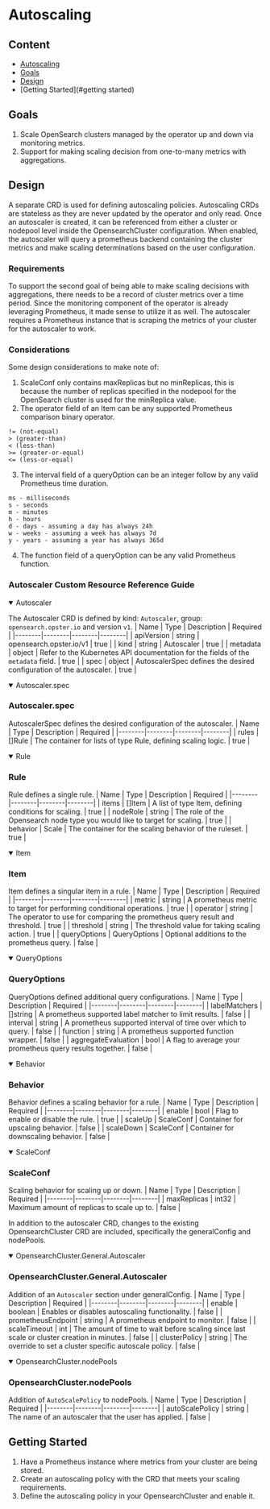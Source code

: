 # Autoscaling

## Content
- [Autoscaling](#autoscaling)
- [Goals](#goals)
- [Design](#design)
- [Getting Started](#getting started)

## Goals
1. Scale OpenSearch clusters managed by the operator up and down via monitoring metrics.
2. Support for making scaling decision from one-to-many metrics with aggregations.

## Design
A separate CRD is used for defining autoscaling policies. Autoscaling CRDs are stateless as they are never updated by the operator and only read. Once an autoscaler is created, it can be referenced from either a cluster or nodepool level inside the OpensearchCluster configuration. When enabled, the autoscaler will query a prometheus backend containing the cluster metrics and make scaling determinations based on the user configuration. 

### Requirements
To support the second goal of being able to make scaling decisions with aggregations, there needs to be a record of cluster metrics over a time period. Since the monitoring component of the operator is already leveraging Prometheus, it made sense to utilize it as well. The autoscaler requires a Prometheus instance that is scraping the metrics of your cluster for the autoscaler to work. 

### Considerations
Some design considerations to make note of:
1. ScaleConf only contains maxReplicas but no minReplicas, this is because the number of replicas specified in the nodepool for the OpenSearch cluster is used for the minReplica value.
2. The operator field of an Item can be any supported Prometheus comparison binary operator.
```== (equal)
!= (not-equal)
> (greater-than)
< (less-than)
>= (greater-or-equal)
<= (less-or-equal)
```
3. The interval field of a queryOption can be an integer follow by any valid Prometheus time duration.
```
ms - milliseconds
s - seconds
m - minutes
h - hours
d - days - assuming a day has always 24h
w - weeks - assuming a week has always 7d
y - years - assuming a year has always 365d
```
4. The function field of a queryOption can be any valid Prometheus function.

### Autoscaler Custom Resource Reference Guide
<details open>
  <summary>Autoscaler</summary>

The Autoscaler CRD is defined by kind: `Autoscaler`, group: `opensearch.opster.io` and version `v1`.
| Name | Type | Description | Required |
|--------|--------|--------|--------|
| apiVersion | string | opensearch.opster.io/v1 | true |
| kind | string | Autoscaler | true |
| metadata | object | Refer to the Kubernetes API documentation for the fields of the `metadata` field. | true |
| spec | object | AutoscalerSpec defines the desired configuration of the autoscaler. | true |

</details>
<details open>
  <summary>Autoscaler.spec</summary>

### Autoscaler.spec
AutoscalerSpec defines the desired configuration of the autoscaler.
| Name | Type | Description | Required |
|--------|--------|--------|--------|
| rules | []Rule | The container for lists of type Rule, defining scaling logic. | true |

</details>
<details open>
  <summary>Rule</summary>

### Rule
Rule defines a single rule.
| Name | Type | Description | Required |
|--------|--------|--------|--------|
| items | []Item | A list of type Item, defining conditions for scaling. | true |
| nodeRole | string | The role of the Opensearch node type you would like to target for scaling. | true |
| behavior | Scale | The container for the scaling behavior of the ruleset. | true |

</details>
<details open>
  <summary>Item</summary>

### Item
Item defines a singular item in a rule.
| Name | Type | Description | Required |
|--------|--------|--------|--------|
| metric | string | A prometheus metric to target for performing conditional operations. | true |
| operator | string | The operator to use for comparing the prometheus query result and threshold. | true |
| threshold | string | The threshold value for taking scaling action. | true |
| queryOptions | QueryOptions | Optional additions to the prometheus query. | false |

</details>
<details open>
  <summary>QueryOptions</summary>

### QueryOptions
QueryOptions defined additional query configurations.
| Name | Type | Description | Required |
|--------|--------|--------|--------|
| labelMatchers | []string | A prometheus supported label matcher to limit results. | false |
| interval | string | A prometheus supported interval of time over which to query. | false |
| function | string | A prometheus supported function wrapper. | false |
| aggregateEvaluation | bool | A flag to average your prometheus query results together. | false |

</details>
<details open>
  <summary>Behavior</summary>

### Behavior
Behavior defines a scaling behavior for a rule.
| Name | Type | Description | Required |
|--------|--------|--------|--------|
| enable | bool | Flag to enable or disable the rule. | true |
| scaleUp | ScaleConf | Container for upscaling behavior. | false |
| scaleDown | ScaleConf | Container for downscaling behavior. | false |

</details>
<details open>
  <summary>ScaleConf</summary>

### ScaleConf
Scaling behavior for scaling up or down.
| Name | Type | Description | Required |
|--------|--------|--------|--------|
| maxReplicas | int32 | Maximum amount of replicas to scale up to. | false |

</details>


In addition to the autoscaler CRD, changes to the existing OpensearchCluster CRD are included, specifically the generalConfig and nodePools.

<details open>
  <summary>OpensearchCluster.General.Autoscaler</summary>

### OpensearchCluster.General.Autoscaler
Addition of an `Autoscaler` section under generalConfig.
| Name | Type | Description | Required |
|--------|--------|--------|--------|
| enable | boolean | Enables or disables autoscaling functionality. | false |
| prometheusEndpoint | string | A prometheus endpoint to monitor. | false |
| scaleTimeout | int | The amount of time to wait before scaling since last scale or cluster creation in minutes. | false |
| clusterPolicy | string | The override to set a cluster specific autoscale policy. | false |

</details>
<details open>
  <summary>OpensearchCluster.nodePools</summary>

### OpensearchCluster.nodePools
Addition of `AutoScalePolicy` to nodePools.
| Name | Type | Description | Required |
|--------|--------|--------|--------|
| autoScalePolicy | string | The name of an autoscaler that the user has applied. | false |

</details>


## Getting Started
1. Have a Prometheus instance where metrics from your cluster are being stored.
2. Create an autoscaling policy with the CRD that meets your scaling requirements.
3. Define the autoscaling policy in your OpensearchCluster and enable it.